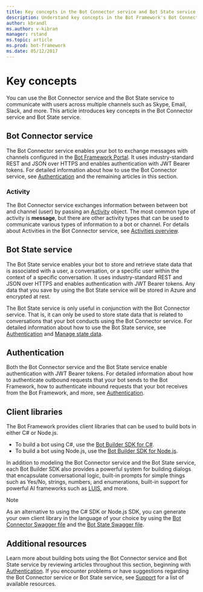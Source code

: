 ```yaml
---
title: Key concepts in the Bot Connector service and Bot State service  | Microsoft Docs
description: Understand key concepts in the Bot Framework's Bot Connector service and Bot State service. 
author: kbrandl
ms.author: v-kibran
manager: rstand
ms.topic: article
ms.prod: bot-framework
ms.date: 05/12/2017
---
```


# Key concepts

You can use the Bot Connector service and the Bot State service to communicate with users across multiple channels such as Skype, Email, Slack, and more. This article introduces key concepts in the Bot Connector service and Bot State service.

## Bot Connector service

The Bot Connector service enables your bot to exchange messages with channels configured in the <a href="https://dev.botframework.com/" target="_blank">Bot Framework Portal</a>. It uses industry-standard REST and JSON over HTTPS and enables authentication with JWT Bearer tokens. For detailed information about how to use the Bot Connector service, see [Authentication](bot-framework-rest-connector-authentication.md) and the remaining articles in this section.

### Activity

The Bot Connector service exchanges information between between bot and channel (user) by passing an [Activity][Activity] object. The most common type of activity is **message**, but there are other activity types that can be used to communicate various types of information to a bot or channel. For details about Activities in the Bot Connector service, see [Activities overview](bot-framework-rest-connector-activities.md).

## Bot State service

The Bot State service enables your bot to store and retrieve state data that is associated with a user, a conversation, or a specific user within the context of a specific conversation. It uses industry-standard REST and JSON over HTTPS and enables authentication with JWT Bearer tokens. Any data that you save by using the Bot State service will be stored in Azure and encrypted at rest.

The Bot State service is only useful in conjunction with the Bot Connector service. That is, it can only be used to store state data that is related to conversations that your bot conducts using the Bot Connector service. For detailed information about how to use the Bot State service, see [Authentication](bot-framework-rest-connector-authentication.md) and [Manage state data](bot-framework-rest-state.md).

## Authentication

Both the Bot Connector service and the Bot State service enable authentication with JWT Bearer tokens. For detailed information about how to authenticate outbound requests that your bot sends to the Bot Framework, how to authenticate inbound requests that your bot receives from the Bot Framework, and more, see [Authentication](bot-framework-rest-connector-authentication.md). 

## Client libraries

The Bot Framework provides client libraries that can be used to build bots in either C# or Node.js. 

- To build a bot using C#, use the [Bot Builder SDK for C#](../dotnet/bot-builder-dotnet-overview.md). 
- To build a bot using Node.js, use the [Bot Builder SDK for Node.js](../nodejs/index.md). 

In addition to modeling the Bot Connector service and the Bot State service, each Bot Builder SDK also provides a powerful system for building dialogs that encapsulate conversational logic, built-in prompts for simple things such as Yes/No, strings, numbers, and enumerations, built-in support for powerful AI frameworks such as <a href="https://www.luis.ai/" target="_blank">LUIS</a>, and more. 

> [!NOTE]
> As an alternative to using the C# SDK or Node.js SDK, you can generate your own client library in the language of your choice by using the <a href="https://raw.githubusercontent.com/Microsoft/BotBuilder/master/CSharp/Library/Microsoft.Bot.Connector.Shared/Swagger/ConnectorAPI.json" target="_blank">Bot Connector Swagger file</a> and the <a href="https://raw.githubusercontent.com/Microsoft/BotBuilder/master/CSharp/Library/Microsoft.Bot.Connector.Shared/Swagger/StateAPI.json" target="_blank">Bot State Swagger file</a>.

## Additional resources

Learn more about building bots using the Bot Connector service and Bot State service by reviewing articles throughout this section, beginning with [Authentication](bot-framework-rest-connector-authentication.md). If you encounter problems or have suggestions regarding the Bot Connector service or Bot State service, see [Support](../resources-support.md) for a list of available resources. 

[Activity]: bot-framework-rest-connector-api-reference.md#activity-object